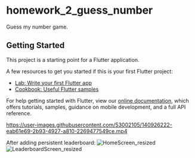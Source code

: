 # homework_2_guess_number

Guess my number game.

## Getting Started

This project is a starting point for a Flutter application.

A few resources to get you started if this is your first Flutter project:

- [Lab: Write your first Flutter app](https://flutter.dev/docs/get-started/codelab)
- [Cookbook: Useful Flutter samples](https://flutter.dev/docs/cookbook)

For help getting started with Flutter, view our
[online documentation](https://flutter.dev/docs), which offers tutorials,
samples, guidance on mobile development, and a full API reference.


https://user-images.githubusercontent.com/53002105/140926222-eab61e69-2b93-4927-a810-2269477549ce.mp4


After adding persistent leaderboard: 
![HomeScreen_resized](https://user-images.githubusercontent.com/53002105/141104170-0d250dbc-bfab-4233-87eb-d13516ba9b98.jpeg)
![LeaderboardScreen_resized](https://user-images.githubusercontent.com/53002105/141104094-58cce3ec-517b-412c-9d7c-9f2d49736b44.jpeg)
